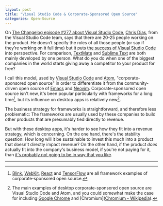 ```yaml
---
layout: post
title: "Visual Studio Code & Corporate-Sponsored Open Source"
categories: Open-Source
---
```


On [The Changelog episode #277 about Visual Studio Code](https://changelog.com/podcast/277), [Chris Dias](https://twitter.com/chrisdias), from the Visual Studio Code team, says that there are 20-25 people working on the product. He doesn't specify the roles of all those people (or say if they're working on it full time) but it puts [the success of Visual Studio Code](/2019/04/10/2019-stackoverflow-developer-survey-results/) into perspective. For comparison, [TextMate](https://macromates.com/) and [Sublime Text](http://www.sublimetext.com/) are both mainly developed by one person. What do you do when one of the biggest companies in the world starts giving away a competitor to your product for free?

I call this model, used by [Visual Studio Code](https://en.wikipedia.org/wiki/Visual_Studio_Code) and [Atom](https://en.wikipedia.org/wiki/Atom_(text_editor)), "corporate-sponsored open source" in order to differentiate it from the community-driven open source of [Emacs](https://en.wikipedia.org/wiki/Emacs) and [Neovim](https://en.wikipedia.org/wiki/Vim_(text_editor)). Corporate-sponsored open source isn't new, it's been popular particularly with frameworks for a long time[^corporatesponsoredopensourceframeworks], but its influence on desktop apps is relatively new[^corporatesponsoredopensourcedesktop].

The business strategy for frameworks is straightforward, and therefore less problematic: The frameworks are usually used by these companies to build other products that are presumably tied directly to revenue.

But with these desktop apps, it's harder to see how they fit into a revenue strategy, which is concerning. On the one hand, there's the stability question: How long will it be sustainable to invest this much into a product that doesn't directly impact revenue? On the other hand, if the product *does* actually fit into the company's business model, if you're not paying for it, than [it's probably not going to be in way that you like](https://twitter.com/jaketapper/status/976473447374221313?ref_src=twsrc%5Etfw).

* * *

[^corporatesponsoredopensourceframeworks]: [Blink](https://en.wikipedia.org/wiki/Blink_(browser_engine)), [WebKit](https://en.wikipedia.org/wiki/WebKit), [React](https://github.com/facebook/react) and [TensorFlow](https://github.com/tensorflow/tensorflow) are all framework examples of corporate-sponsored open source.

[^corporatesponsoredopensourcedesktop]: The main examples of desktop corporate-sponsored open source are Visual Studio Code and Atom, and you could somewhat make the case for including [Google Chrome](https://en.wikipedia.org/wiki/Google_Chrome) and [Chromium]([Chromium - Wikipedia](https://en.wikipedia.org/wiki/Chromium)).
